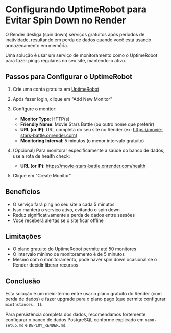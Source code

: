 # Configurando UptimeRobot para Evitar Spin Down no Render

O Render desliga (spin down) serviços gratuitos após períodos de inatividade, resultando em perda de dados quando você está usando armazenamento em memória. 

Uma solução é usar um serviço de monitoramento como o UptimeRobot para fazer pings regulares no seu site, mantendo-o ativo.

## Passos para Configurar o UptimeRobot

1. Crie uma conta gratuita em [UptimeRobot](https://uptimerobot.com/)

2. Após fazer login, clique em "Add New Monitor"

3. Configure o monitor:
   - **Monitor Type**: HTTP(s)
   - **Friendly Name**: Movie Stars Battle (ou outro nome que preferir)
   - **URL (or IP)**: URL completa do seu site no Render (ex: https://movie-stars-battle.onrender.com)
   - **Monitoring Interval**: 5 minutos (o menor intervalo gratuito)

4. (Opcional) Para monitorar especificamente a saúde do banco de dados, use a rota de health check:
   - **URL (or IP)**: https://movie-stars-battle.onrender.com/health

5. Clique em "Create Monitor"

## Benefícios

- O serviço fará ping no seu site a cada 5 minutos
- Isso manterá o serviço ativo, evitando o spin down
- Reduz significativamente a perda de dados entre sessões
- Você receberá alertas se o site ficar offline

## Limitações

- O plano gratuito do UptimeRobot permite até 50 monitores
- O intervalo mínimo de monitoramento é de 5 minutos
- Mesmo com o monitoramento, pode haver spin down ocasional se o Render decidir liberar recursos

## Conclusão

Esta solução é um meio-termo entre usar o plano gratuito do Render (com perda de dados) e fazer upgrade para o plano pago (que permite configurar `minInstances: 1`).

Para persistência completa dos dados, recomendamos fortemente configurar o banco de dados PostgreSQL conforme explicado em `neon-setup.md` e `DEPLOY_RENDER.md`.